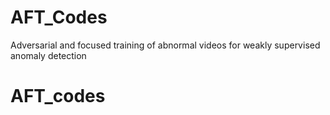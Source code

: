 # AFT_Codes
Adversarial and focused training of abnormal videos for weakly supervised anomaly detection
# AFT_codes
